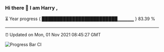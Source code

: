 ### Hi there 👋 I am Harry , 

⏳ Year progress { █████████████████████████▁▁▁▁▁ } 83.39 %

---

⏰ Updated on Mon, 01 Nov 2021 08:45:27 GMT

![Progress Bar CI](https://github.com/duykhang68/duykhang68/workflows/Progress%20Bar%20CI/badge.svg)
